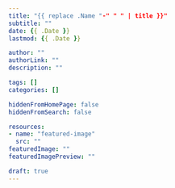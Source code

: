 ```yaml
---
title: "{{ replace .Name "-" " " | title }}"
subtitle: ""
date: {{ .Date }}
lastmod: {{ .Date }}

author: ""
authorLink: ""
description: ""

tags: []
categories: []

hiddenFromHomePage: false
hiddenFromSearch: false

resources:
- name: "featured-image"
  src: ""
featuredImage: ""
featuredImagePreview: ""

draft: true
---
```


<!--more-->
